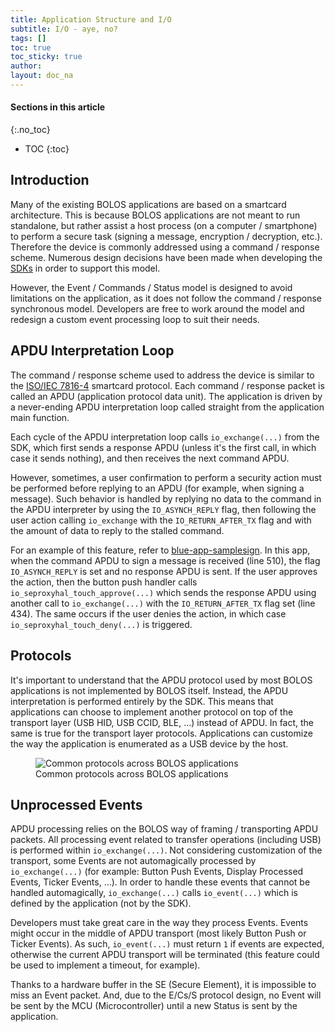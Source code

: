```yaml
---
title: Application Structure and I/O
subtitle: I/O - aye, no?
tags: []
toc: true
toc_sticky: true
author:
layout: doc_na
---
```


#### Sections in this article
{:.no_toc}
* TOC
{:toc}

## Introduction

Many of the existing BOLOS applications are based on a smartcard architecture. This is because BOLOS applications are not meant to run standalone, but rather assist a host process (on a computer / smartphone) to perform a secure task (signing a message, encryption / decryption, etc.). Therefore the device is commonly addressed using a command / response scheme. Numerous design decisions have been made when developing the [SDKs](http://localhost:4000/unos/docs/NA/u_setup/#setting-up-the-sdk) in order to support this model.

However, the Event / Commands / Status model is designed to avoid limitations on the application, as it does not follow the command / response synchronous model. Developers are free to work around the model and redesign a custom event processing loop to suit their needs.

## APDU Interpretation Loop

The command / response scheme used to address the device is similar to the [ISO/IEC 7816-4](https://en.wikipedia.org/wiki/Smart_card_application_protocol_data_unit) smartcard protocol. Each command / response packet is called an APDU (application protocol data unit). The application is driven by a never-ending APDU interpretation loop called straight from the application main function.

Each cycle of the APDU interpretation loop calls `io_exchange(...)` from the SDK, which first sends a response APDU (unless it's the first call, in which case it sends nothing), and then receives the next command APDU.

However, sometimes, a user confirmation to perform a security action must be performed before replying to an APDU (for example, when signing a message). Such behavior is handled by replying no data to the command in the APDU interpreter by using the `IO_ASYNCH_REPLY` flag, then following the user action calling `io_exchange` with the `IO_RETURN_AFTER_TX` flag and with the amount of data to reply to the stalled command.

For an example of this feature, refer to [blue-app-samplesign](https://github.com/LedgerHQ/blue-sample-apps/blob/2fb0f8f68ef68bbecd601cf476e532177288a0fa/blue-app-samplesign/src/main.c). In this app, when the command APDU to sign a message is received (line 510), the flag `IO_ASYNCH_REPLY` is set and no response APDU is sent. If the user approves the action, then the button push handler calls `io_seproxyhal_touch_approve(...)` which sends the response APDU using another call to `io_exchange(...)` with the `IO_RETURN_AFTER_TX` flag set (line 434). The same occurs if the user denies the action, in which case `io_seproxyhal_touch_deny(...)` is triggered.

## Protocols

It's important to understand that the APDU protocol used by most BOLOS applications is not implemented by BOLOS itself. Instead, the APDU interpretation is performed entirely by the SDK. This means that applications can choose to implement another protocol on top of the transport layer (USB HID, USB CCID, BLE, ...) instead of APDU. In fact, the same is true for the transport layer protocols. Applications can customize the way the application is enumerated as a USB device by the host.

<!-- ------------- Image ------------- -->
<!-- --------------------------------- -->
<figure>
<img src="../images/common_protocols.png" class="align-center" alt="Common protocols across BOLOS applications" /><figcaption aria-hidden="true">Common protocols across BOLOS applications</figcaption>
</figure>

## Unprocessed Events

APDU processing relies on the BOLOS way of framing / transporting APDU packets. All processing event related to transfer operations (including USB) is performed within `io_exchange(...)`. Not considering customization of the transport, some Events are not automagically processed by `io_exchange(...)` (for example: Button Push Events, Display Processed Events, Ticker Events, ...). In order to handle these events that cannot be handled automagically, `io_exchange(...)` calls `io_event(...)` which is defined by the application (not by the SDK).

Developers must take great care in the way they process Events. Events might occur in the middle of APDU transport (most likely Button Push or Ticker Events). As such, `io_event(...)` must return `1` if events are expected, otherwise the current APDU transport will be terminated (this feature could be used to implement a timeout, for example).

Thanks to a hardware buffer in the SE (Secure Element), it is impossible to miss an Event packet. And, due to the E/Cs/S protocol design, no Event will be sent by the MCU (Microcontroller) until a new Status is sent by the application.

